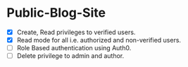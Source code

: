# Public-Blog-Site
 
 - [x] Create, Read privileges to verified users.
- [x] Read mode for all i.e. authorized and non-verified users.
- [ ] Role Based authentication using Auth0.
- [ ] Delete privilege to admin and author.
